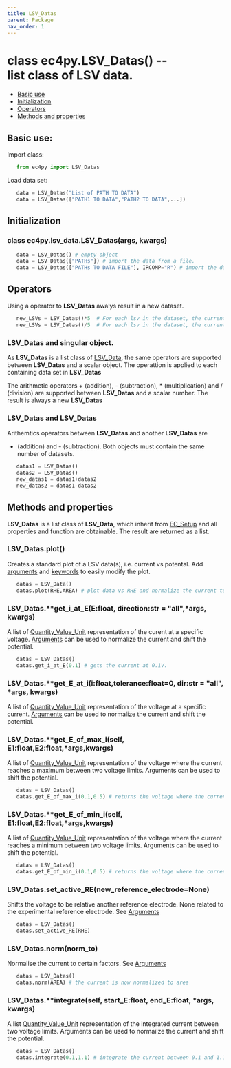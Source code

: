 ```yaml
---
title: LSV_Datas
parent: Package
nav_order: 1
---
```



# class ec4py.LSV_Datas() -- <br>list class of LSV data. 

- [Basic use](#basic-use)
- [Initialization](#initialization)
- [Operators](#operators)
- [Methods and properties](#methods-and-properties)


## Basic use:

Import class:
```python
   from ec4py import LSV_Datas
```
Load data set:
```python
   data = LSV_Datas("List of PATH TO DATA")
   data = LSV_Datas(["PATH1 TO DATA","PATH2 TO DATA",...])
```


## Initialization

### class ec4py.lsv_data.LSV_Datas(args, kwargs)
```python
   data = LSV_Datas() # empty object
   data = LSV_Datas(["PATHs"]) # import the data from a file.
   data = LSV_Datas(["PATHs TO DATA FILE"], IRCOMP="R") # import the data from a file and apply iR-compensation.
```

## Operators

Using a operator to **LSV_Datas** awalys result in a new dataset.

```python
   new_LSVs = LSV_Datas()*5  # For each lsv in the dataset, the current data array is multiplied by 5.
   new_LSVs = LSV_Datas()/5  # For each lsv in the dataset, the current data array is divided by 5.
```

### LSV_Datas and singular object.

As  **LSV_Datas**  is a list class of [LSV_Data](ec4py_lsv_datas), the same operators are supported between  **LSV_Datas** and a scalar object. The operattion is applied to each containing data set in **LSV_Datas**

The arithmetic operators + (addition), - (subtraction), * (multiplication) and / (division) are supported between **LSV_Datas** and a scalar number. The result is always a new **LSV_Datas**

### LSV_Datas and LSV_Datas

Arithemtics operators between **LSV_Datas** and another **LSV_Datas** are 
+ (addition) and - (subtraction). Both objects must contain the same number of datasets. 
```python
   datas1 = LSV_Datas()
   datas2 = LSV_Datas()
   new_datas1 = datas1+datas2
   new_datas2 = datas1-datas2
```

## Methods and properties

**LSV_Datas** is a list class of **LSV_Data**, which inherit from [EC_Setup](ec4py_ec_setup.md) and all properties and function are obtainable. The result are returned as a list.

### LSV_Datas.**plot()**

Creates a standard plot of a LSV data(s), i.e. current vs potental. Add [arguments](ec4py_args.md) and [keywords](ec4py_keywords.md) to easily modify the plot.
```python
   datas = LSV_Data()
   datas.plot(RHE,AREA) # plot data vs RHE and normalize the current to geometric area.
```

### LSV_Datas.**get_i_at_E(E:float, direction:str = "all",*args, **kwargs)**

A list of [Quantity_Value_Unit](ec4py_util.md) representation of the curent at a specific voltage. [Arguments](ec4py_args.md) can be used to normalize the current and shift the potential.
```python
   datas = LSV_Datas()
   datas.get_i_at_E(0.1) # gets the current at 0.1V.
```

### LSV_Datas.**get_E_at_i(i:float,tolerance:float=0,  dir:str = "all", *args, **kwargs)**

A list of [Quantity_Value_Unit](ec4py_util.md) representation of the voltage at a specific current. [Arguments](ec4py_args.md) can be used to normalize the current and shift the potential.

### LSV_Datas.**get_E_of_max_i(self, E1:float,E2:float,*args,**kwargs)**

A list of [Quantity_Value_Unit](ec4py_util.md) representation of the voltage where the current reaches a maximum between two voltage limits. Arguments can be used to shift the potential.
```python
   datas = LSV_Datas()
   datas.get_E_of_max_i(0.1,0.5) # returns the voltage where the current reaches the max.
```

### LSV_Datas.**get_E_of_min_i(self, E1:float,E2:float,*args,**kwargs)**

A list of [Quantity_Value_Unit](ec4py_util.md) representation of the voltage where the current reaches a minimum between two voltage limits. Arguments can be used to shift the potential.
```python
   datas = LSV_Datas()
   datas.get_E_of_min_i(0.1,0.5) # returns the voltage where the current reaches the max.
```

### LSV_Datas.**set_active_RE(new_reference_electrode=None)**

Shifts the voltage to be relative another reference electrode. None related to the experimental reference electrode. See [Arguments](ec4py_args.md)
```python
   datas = LSV_Datas()
   datas.set_active_RE(RHE)
```

### LSV_Datas.**norm(norm_to)**

Normalise the current to certain factors. See [Arguments](ec4py_args.md)
```python
   datas = LSV_Datas()
   datas.norm(AREA) # the current is now normalized to area
```


### LSV_Datas.**integrate(self, start_E:float, end_E:float, *args, **kwargs)**

 A list [Quantity_Value_Unit](ec4py_util.md) representation of the integrated current between two voltage limits. Arguments can be used to normailze the current and shift the potential.
```python
   datas = LSV_Datas()
   datas.integrate(0.1,1.1) # integrate the current between 0.1 and 1.1 V.
```



